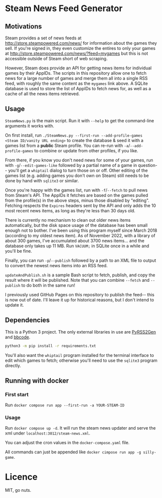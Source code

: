# Steam News Feed Generator

## Motivations
Steam provides a set of news feeds at http://store.steampowered.com/news/ for information
about the games they sell.
If you're signed in, they even customize the entires to only your games at
http://store.steampowered.com/news/?feed=mygames
but this is not accessible outside of Steam short of web scraping.

However, Steam does provide an API for getting news items for individual games
by their AppIDs. The scripts in this repository allow one to fetch news for
a large number of games and merge them all into a single RSS feed,
with roughly the same content as the `mygames` link above.
A SQLite database is used to store the list of AppIDs to fetch news for,
as well as a cache of all the news items retrieved.

## Usage
`SteamNews.py` is the main script. Run it with `--help` to get the command-line
arguments it works with.

On first install, run
`./SteamNews.py --first-run --add-profile-games <Steam ID/vanity URL ending>`
to create the database & seed it with a games list from a **public** Steam profile.
You can re-run with `-a`/`--add-profile-games` to combine or update from other
profiles, if you like.

From there, if you know you don't need news for some of your games, run with
`-g`/`--edit-games-like` followed by a partial name of a game in question--
you'll get a `whiptail` dialog to turn those on or off.
Other editing of the games list (e.g. adding games you don't own on Steam)
still needs to be done by hand with `sqlite3` or similar.

Once you're happy with the games list, run with `-f`/`--fetch` to pull
news from Steam's API. The AppIDs it fetches are based on the games pulled from
the profile(s) in the above steps, minus those disabled by "editing".
Fetching respects the `Expires` headers sent by the API and only adds
the 10 most recent news items, as long as they're less than 30 days old.

There is currently no mechanism to clean out older news items automatically,
but the disk space usage of the database has been small enough not to bother.
I've been using this program myself since March 2018 (according to my oldest
news item).  As of November 2022, with a library of about 300 games,
I've accumulated about 3700 news items... and the database only takes up 11 MB.
Run `VACUUM;` in SQLite once in a while and you'll be fine.

Finally, you can run `-p`/`--publish` followed by a path to an XML file to output
to convert the newest news items into an RSS feed.

`updateAndPublish.sh` is a sample Bash script to fetch, publish,
and copy the result where it will be published.
Note that you can combine `--fetch` and `--publish` to do both in the same run!

I previously used GitHub Pages on this repository to publish the feed--
this is now out of date.  I'll leave it up for historical reasons,
but I don't intend to update it.

## Dependencies
This is a Python 3 project. The only external libraries in use are
[PyRSS2Gen](http://dalkescientific.com/Python/PyRSS2Gen.html)
and [bbcode](https://github.com/dcwatson/bbcode).

```bash
python3 -m pip install -r requirements.txt
```

You'll also want the `whiptail` program installed for the terminal interface to edit
which games to fetch; otherwise you'll need to use the `sqlite3` program directly.

## Running with docker

### First start
Run `docker compose run app --first-run -a YOUR-STEAM-ID`


### Usage
Run `docker compose up -d`. It will run the steam news updater and serve the xml under `localhost:3012/steam-news.xml`.

You can adjust the cron values in the `docker-compose.yaml` file.

All commands can just be appended like `docker cimpose run app -g silly-game`.

# Licence
MIT, go nuts.
